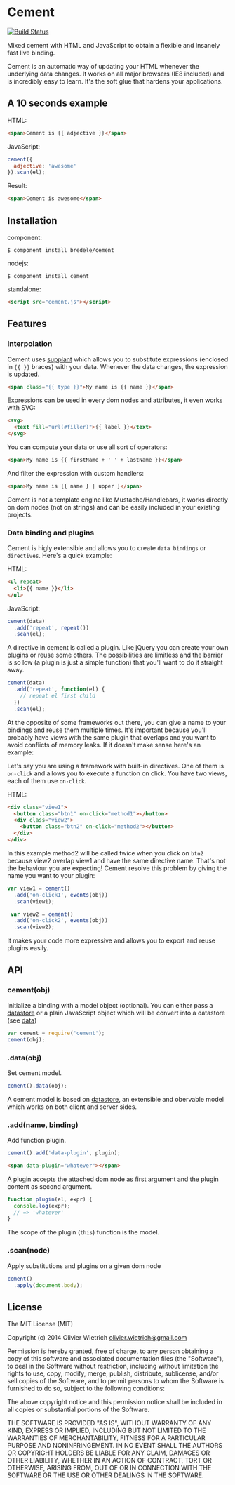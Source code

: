 # Cement
[![Build Status](https://travis-ci.org/bredele/binding.png?branch=master)](https://travis-ci.org/bredele/binding)

  Mixed cement with HTML and JavaScript to obtain a flexible and insanely fast live binding.


  Cement is an automatic way of updating your HTML whenever the underlying data changes. It works on all major browsers (IE8 included) and is incredibly easy to learn. It's the soft glue that hardens your applications.


## A 10 seconds example

HTML:
```html
<span>Cement is {{ adjective }}</span>
```

JavaScript:
```js
cement({
  adjective: 'awesome'
}).scan(el);
```

Result:
```html
<span>Cement is awesome</span>
```

## Installation

component:

    $ component install bredele/cement

nodejs:

    $ component install cement

standalone:

```html
<script src="cement.js"></script>
```

## Features

### Interpolation

  Cement uses [supplant](http://github.com/bredele/supplant) which allows you to substitute expressions (enclosed in `{{ }}` braces) with your data. Whenever the data changes, the expression is updated.

```html
<span class="{{ type }}">My name is {{ name }}</span>
```

  Expressions can be used in every dom nodes and attributes, it even works with SVG:

```html
<svg>
  <text fill="url(#filler)">{{ label }}</text>
</svg>
```

  You can compute your data or use all sort of operators:

```html
<span>My name is {{ firstName + ' ' + lastName }}</span>
```

  And filter the expression with custom handlers:
 
```html
<span>My name is {{ name } | upper }</span>
``` 

  Cement is not a template engine like Mustache/Handlebars, it works directly on dom nodes (not on strings) and can be easily included in your existing projects.


### Data binding and plugins

  Cement is higly extensible and allows you to create `data bindings` or `directives`. Here's a quick example:

HTML:
```html
<ul repeat>
  <li>{{ name }}</li>
</ul>
```

JavaScript:
```js
cement(data)
  .add('repeat', repeat())
  .scan(el);
```

  A directive in cement is called a plugin. Like jQuery you can create your own plugins or reuse some others. The possibilities are limitless and the barrier is so low (a plugin is just a simple function) that you'll want to do it straight away.

```js
cement(data)
  .add('repeat', function(el) {
    // repeat el first child
  })
  .scan(el);
```

  At the opposite of some frameworks out there, you can give a name to your bindings and reuse them multiple times. It's important because you'll probably have views with the same plugin that overlaps and you want to avoid conflicts of memory leaks. If it doesn't make sense here's an example:

  Let's say you are using a framework with built-in directives. One of them is `on-click` and allows you to execute a function on click. You have two views, each of them use `on-click`.

HTML:
```html
<div class="view1">
  <button class="btn1" on-click="method1"></button>
  <div class="view2">
    <button class="btn2" on-click="method2"></button>
  </div>
</div>
```
  In this example method2 will be called twice when you click on `btn2` because view2 overlap view1 and have the same directive name. That's not the behaviour you are expecting! Cement resolve this problem by giving the name you want to your plugin:


```js
var view1 = cement()
  .add('on-click1', events(obj))
  .scan(view1);

 var view2 = cement()
  .add('on-click2', events(obj))
  .scan(view2); 
```

  It makes your code more expressive and allows you to export and reuse plugins easily.


## API

### cement(obj)

  Initialize a binding with a model object (optional). You can either pass a [datastore](http://github.com/bredele/datastore) or a plain JavaScript object which will be convert into a datastore (see [data](#dataobj))

  ```js
  var cement = require('cement');
  cement(obj);
  ```
### .data(obj)

  Set cement model.

  ```js
  cement().data(obj);
  ```

  A cement model is based on [datastore](http://github.com/bredele/datastore), an extensible and obervable model which works on both client and server sides.

### .add(name, binding) 

  Add function plugin.

  ```js
  cement().add('data-plugin', plugin);  
  ```

  ```html
  <span data-plugin="whatever"></span>
  ```
  A plugin accepts the attached dom node as first argument and the
  plugin content as second argument.

  ```js
  function plugin(el, expr) {
    console.log(expr);
    // => 'whatever'
  }
  ```

  The scope of the plugin (`this`) function is the model.

### .scan(node)

  Apply substitutions and plugins on a given dom node

  ```js
  cement()
    .apply(document.body);  
  ```

## License

The MIT License (MIT)

Copyright (c) 2014 Olivier Wietrich <olivier.wietrich@gmail.com>

Permission is hereby granted, free of charge, to any person obtaining a copy of this software and associated documentation files (the "Software"), to deal in the Software without restriction, including without limitation the rights to use, copy, modify, merge, publish, distribute, sublicense, and/or sell copies of the Software, and to permit persons to whom the Software is furnished to do so, subject to the following conditions:

The above copyright notice and this permission notice shall be included in all copies or substantial portions of the Software.

THE SOFTWARE IS PROVIDED "AS IS", WITHOUT WARRANTY OF ANY KIND, EXPRESS OR IMPLIED, INCLUDING BUT NOT LIMITED TO THE WARRANTIES OF MERCHANTABILITY, FITNESS FOR A PARTICULAR PURPOSE AND NONINFRINGEMENT. IN NO EVENT SHALL THE AUTHORS OR COPYRIGHT HOLDERS BE LIABLE FOR ANY CLAIM, DAMAGES OR OTHER LIABILITY, WHETHER IN AN ACTION OF CONTRACT, TORT OR OTHERWISE, ARISING FROM, OUT OF OR IN CONNECTION WITH THE SOFTWARE OR THE USE OR OTHER DEALINGS IN THE SOFTWARE.
